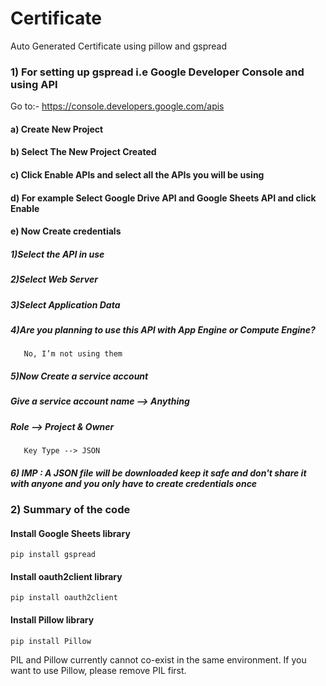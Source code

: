 # Certificate
Auto Generated Certificate using pillow and gspread

### 1) For setting up gspread i.e Google Developer Console and using API
Go to:-  https://console.developers.google.com/apis
#### a) Create New Project 
#### b) Select The New Project Created
#### c) Click Enable APIs and select all the APIs you will be using
#### d) For example Select Google Drive API and Google Sheets API and click Enable
#### e) Now Create credentials
   ##### 1)Select the API in use
   ##### 2)Select Web Server
   ##### 3)Select Application Data
   ##### 4)Are you planning to use this API with App Engine or Compute Engine?
       No, I’m not using them
   ##### 5)Now Create a service account
   #####    Give a service account name --> Anything
   #####    Role --> Project & Owner
       Key Type --> JSON
   ##### 6) IMP : A JSON file will be downloaded keep it safe and don't share it with anyone and you only have to create credentials once
   
### 2) Summary of the code
#### Install Google Sheets library
    pip install gspread
#### Install oauth2client library
    pip install oauth2client
#### Install Pillow library
    pip install Pillow
   PIL and Pillow currently cannot co-exist in the same environment. If you want to use Pillow, please remove PIL first.
   
       
    

     
